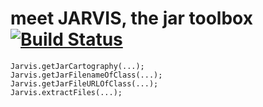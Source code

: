 # meet JARVIS, the jar toolbox [![Build Status](https://secure.travis-ci.org/rlespinasse/jarvis.png?branch=master)](http://travis-ci.org/rlespinasse/jarvis)

 	Jarvis.getJarCartography(...);
 	Jarvis.getJarFilenameOfClass(...);
 	Jarvis.getJarFileURLOfClass(...);
 	Jarvis.extractFiles(...);
